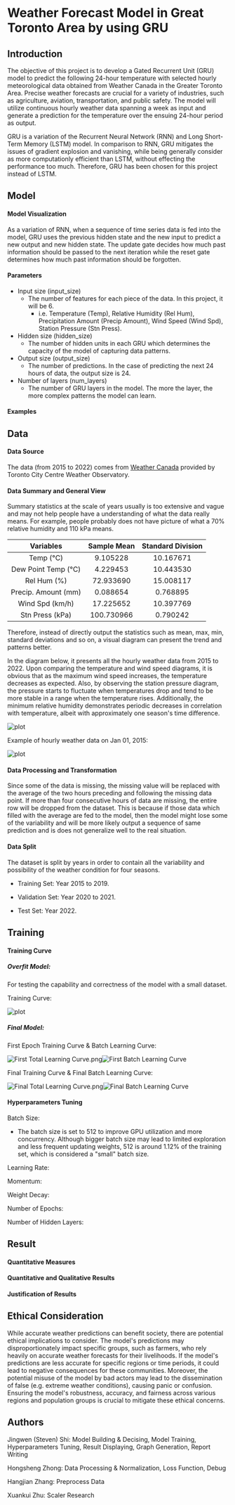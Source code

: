 # Weather Forecast Model in Great Toronto Area by using GRU

## Introduction

The objective of this project is to develop a Gated Recurrent Unit (GRU) model to predict the following 24-hour temperature with selected hourly meteorological data obtained from Weather Canada in the Greater Toronto Area. Precise weather forecasts are crucial for a variety of industries, such as agriculture, aviation, transportation, and public safety. The model will utilize continuous hourly weather data spanning a week as input and generate a prediction for the temperature over the ensuing 24-hour period as output.

GRU is a variation of the Recurrent Neural Network (RNN) and Long Short-Term Memory (LSTM) model. In comparison to RNN, GRU mitigates the issues of gradient explosion and vanishing, while being generally consider as more computationly efficient than LSTM, without effecting the performance too much. Therefore, GRU has been chosen for this project instead of LSTM.



## Model

#### Model Visualization

As a variation of RNN, when a sequence of time series data is fed into the model, GRU uses the previous hidden state and the new input to predict a new output and new hidden state. The update gate decides how much past information should be passed to the next iteration while the reset gate determines how much past information should be forgotten. 

#### Parameters

-   Input size (input_size)
    -   The number of features for each piece of the data. In this project, it will be 6.
        -   i.e. Temperature (Temp), Relative Humidity (Rel Hum), Precipitation Amount (Precip Amount), Wind Speed (Wind Spd), Station Pressure (Stn Press).
-   Hidden size (hidden_size)
    -   The number of hidden units in each GRU which determines the capacity of the model of capturing data patterns.
-   Output size (output_size)
    -   The number of predictions. In the case of predicting the next 24 hours of data, the output size is 24.
-   Number of layers (num_layers)
    -   The number of GRU layers in the model. The more the layer, the more complex patterns the model can learn.

#### Examples



## Data

#### Data Source

The data (from 2015 to 2022) comes from [Weather Canada](https://climate.weather.gc.ca/climate_data/hourly_data_e.html?hlyRange=2009-12-10%7C2023-04-02&dlyRange=2010-02-02%7C2023-04-02&mlyRange=%7C&StationID=48549&Prov=ON&urlExtension=_e.html&searchType=stnName&optLimit=yearRange&StartYear=2015&EndYear=2022&selRowPerPage=25&Line=0&searchMethod=contains&Month=4&Day=2&txtStationName=Toronto+City+Centre&timeframe=1&Year=2023) provided by Toronto City Centre Weather Observatory.

#### Data Summary and General View

Summary statistics at the scale of years usually is too extensive and vague and may not help people have a understanding of what the data really means. For example, people probably does not have picture of what a 70% relative humidity and 110 kPa means.

|      Variables      | Sample Mean | Standard Division |
| :-----------------: | :---------: | :---------------: |
|      Temp (°C)      |  9.105228   |     10.167671     |
| Dew Point Temp (°C) |  4.229453   |     10.443530     |
|     Rel Hum (%)     |  72.933690  |     15.008117     |
| Precip. Amount (mm) |  0.088654   |     0.768895      |
|   Wind Spd (km/h)   |  17.225652  |     10.397769     |
|   Stn Press (kPa)   | 100.730966  |     0.790242      |

Therefore, instead of directly output the statistics such as mean, max, min, standard deviations and so on, a visual diagram can present the trend and patterns better.

In the diagram below, it presents all the hourly weather data from 2015 to 2022. Upon comparing the temperature and wind speed diagrams, it is obvious that as the maximum wind speed increases, the temperature decreases as expected. Also, by observing the station pressure diagram, the pressure starts to fluctuate when temperatures drop and tend to be more stable in a range when the temperature rises. Additionally, the minimum relative humidity demonstrates periodic decreases in correlation with temperature, albeit with approximately one season's time difference.

![plot](https://github.com/jingwenshi-dev/CSC413-Deep-Learning/blob/main/Images/2015-2022%20GTA%20Weather%20Data%20Plot.png?raw=true)

Example of hourly weather data on Jan 01, 2015:

![plot](https://github.com/jingwenshi-dev/CSC413-Deep-Learning/blob/main/Images/01-01-2015%20GTA%20Weather%20Data%20Plot.png?raw=true)

#### Data Processing and Transformation

Since some of the data is missing, the missing value will be replaced with the average of the two hours preceding and following the missing data point. If more than four consecutive hours of data are missing, the entire row will be dropped from the dataset. This is because if those data which filled with the average are fed to the model, then the model might lose some of the variability and will be more likely output a sequence of same prediction and is does not generalize well to the real situation.

#### Data Split

The dataset is split by years in order to contain all the variability and possibility of the weather condition for four seasons.

- Training Set: Year 2015 to 2019. 

- Validation Set: Year 2020 to 2021.

- Test Set: Year 2022.

  

## Training

#### Training Curve

##### Overfit Model:

For testing the capability and correctness of the model with a small dataset.

Training Curve:

![plot](https://github.com/jingwenshi-dev/CSC413-Deep-Learning/blob/main/Images/Overfit%20Total%20Learning%20Curve.png?raw=true)

##### Final Model:

First Epoch Training Curve & Batch Learning Curve:

![First Total Learning Curve.png](https://github.com/jingwenshi-dev/CSC413-Deep-Learning/blob/main/Images/First%20Total%20Learning%20Curve.png?raw=true)![First Batch Learning Curve](https://github.com/jingwenshi-dev/CSC413-Deep-Learning/blob/main/Images/First%20Batch%20Learning%20Curve.png?raw=true)



Final Training Curve & Final Batch Learning Curve:

![Final Total Learning Curve.png](https://github.com/jingwenshi-dev/CSC413-Deep-Learning/blob/main/Images/Final%20Total%20Learning%20Curve.png?raw=true)![Final Batch Learning Curve](https://github.com/jingwenshi-dev/CSC413-Deep-Learning/blob/main/Images/Final%20Batch%20Learning%20Curve.png?raw=true)



#### Hyperparameters Tuning

Batch Size:

- The batch size is set to 512 to improve GPU utilization and more concurrency. Although bigger batch size may lead to limited exploration and less frequent updating weights, 512 is around 1.12% of the training set, which is considered a "small" batch size.

Learning Rate:

Momentum:

Weight Decay:

Number of Epochs:

Number of Hidden Layers:



## Result

#### Quantitative Measures



#### Quantitative and Qualitative Results



#### Justification of Results



## Ethical Consideration

While accurate weather predictions can benefit society, there are potential ethical implications to consider. The model's predictions may disproportionately impact specific groups, such as farmers, who rely heavily on accurate weather forecasts for their livelihoods. If the model's predictions are less accurate for specific regions or time periods, it could lead to negative consequences for these communities. Moreover, the potential misuse of the model by bad actors may lead to the dissemination of false (e.g. extreme weather conditions), causing panic or confusion. Ensuring the model's robustness, accuracy, and fairness across various regions and population groups is crucial to mitigate these ethical concerns.



## Authors

Jingwen (Steven) Shi: Model Building & Decising, Model Training, Hyperparameters Tuning, Result Displaying, Graph Generation, Report Writing

Hongsheng Zhong: Data Processing & Normalization, Loss Function, Debug

Hangjian Zhang: Preprocess Data

Xuankui Zhu: Scaler Research
